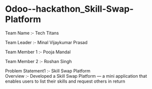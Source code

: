 # Odoo--hackathon_Skill-Swap-Platform

Team Name :- Tech Titans

  Team Leader :- Minal Vijaykumar Prasad
  
  Team Member 1 :- Pooja Mandal
  
  Team Member 2 :- Roshan Singh



Problem Statement1 :- Skill Swap Platform  
Overview :- 
Developed a Skill Swap Platform — a mini application that enables users to list their skills and 
request others in return
